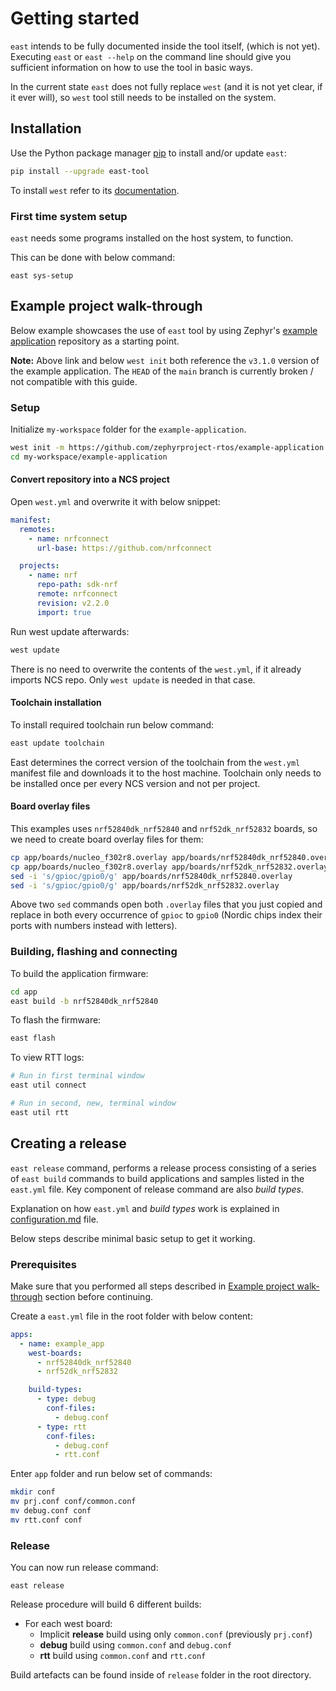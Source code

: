 # Getting started

`east` intends to be fully documented inside the tool itself, (which is not
yet). Executing `east` or `east --help` on the command line should give you
sufficient information on how to use the tool in basic ways.

In the current state `east` does not fully replace `west` (and it is not yet
clear, if it ever will), so `west` tool still needs to be installed on the
system.

## Installation

Use the Python package manager [pip](https://pip.pypa.io/en/stable/) to install
and/or update `east`:

```bash
pip install --upgrade east-tool
```

To install `west` refer to its
[documentation](https://docs.zephyrproject.org/latest/develop/west/install.html).

### First time system setup

`east` needs some programs installed on the host system, to function.

This can be done with below command:

```
east sys-setup
```

## Example project walk-through

Below example showcases the use of `east` tool by using Zephyr's [example
application] repository as a starting point.

[example application]:
  https://github.com/zephyrproject-rtos/example-application/tree/v3.1.0

**Note:** Above link and below `west init` both reference the `v3.1.0` version
of the example application. The `HEAD` of the `main` branch is currently broken
/ not compatible with this guide.

### Setup

Initialize `my-workspace` folder for the `example-application`.

```bash
west init -m https://github.com/zephyrproject-rtos/example-application --mr v3.1.0 my-workspace
cd my-workspace/example-application
```

#### Convert repository into a NCS project

Open `west.yml` and overwrite it with below snippet:

```yaml
manifest:
  remotes:
    - name: nrfconnect
      url-base: https://github.com/nrfconnect

  projects:
    - name: nrf
      repo-path: sdk-nrf
      remote: nrfconnect
      revision: v2.2.0
      import: true
```

Run west update afterwards:

```bash
west update
```

There is no need to overwrite the contents of the `west.yml`, if it already
imports NCS repo. Only `west update` is needed in that case.

#### Toolchain installation

To install required toolchain run below command:

```bash
east update toolchain
```

East determines the correct version of the toolchain from the `west.yml`
manifest file and downloads it to the host machine. Toolchain only needs to be
installed once per every NCS version and not per project.

#### Board overlay files

This examples uses `nrf52840dk_nrf52840` and `nrf52dk_nrf52832` boards, so we
need to create board overlay files for them:

```bash
cp app/boards/nucleo_f302r8.overlay app/boards/nrf52840dk_nrf52840.overlay
cp app/boards/nucleo_f302r8.overlay app/boards/nrf52dk_nrf52832.overlay
sed -i 's/gpioc/gpio0/g' app/boards/nrf52840dk_nrf52840.overlay
sed -i 's/gpioc/gpio0/g' app/boards/nrf52dk_nrf52832.overlay
```

Above two `sed` commands open both `.overlay` files that you just copied and
replace in both every occurrence of `gpioc` to `gpio0` (Nordic chips index their
ports with numbers instead with letters).

### Building, flashing and connecting

To build the application firmware:

```bash
cd app
east build -b nrf52840dk_nrf52840
```

To flash the firmware:

```bash
east flash
```

To view RTT logs:

```bash
# Run in first terminal window
east util connect

# Run in second, new, terminal window
east util rtt
```

## Creating a release

`east release` command, performs a release process consisting of a series of
`east build` commands to build applications and samples listed in the `east.yml`
file. Key component of release command are also _build types_.

Explanation on how `east.yml` and _build types_ work is explained in
[configuration.md](configuration.md) file.

Below steps describe minimal basic setup to get it working.

### Prerequisites

Make sure that you performed all steps described in
[Example project walk-through](#Example-project-walk-through) section before
continuing.

Create a `east.yml` file in the root folder with below content:

```yaml
apps:
  - name: example_app
    west-boards:
      - nrf52840dk_nrf52840
      - nrf52dk_nrf52832

    build-types:
      - type: debug
        conf-files:
          - debug.conf
      - type: rtt
        conf-files:
          - debug.conf
          - rtt.conf
```

Enter `app` folder and run below set of commands:

```bash
mkdir conf
mv prj.conf conf/common.conf
mv debug.conf conf
mv rtt.conf conf
```

### Release

You can now run release command:

```
east release
```

Release procedure will build 6 different builds:

- For each west board:
  - Implicit **release** build using only `common.conf` (previously `prj.conf`)
  - **debug** build using `common.conf` and `debug.conf`
  - **rtt** build using `common.conf` and `rtt.conf`

Build artefacts can be found inside of `release` folder in the root directory.
